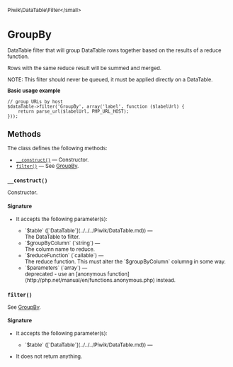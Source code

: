 <small>Piwik\DataTable\Filter\</small>

GroupBy
=======

DataTable filter that will group DataTable rows together based on the results of a reduce function.

Rows with the same reduce result will be summed and merged.

NOTE: This filter should never be queued, it must be applied directly on a DataTable.

**Basic usage example**

    // group URLs by host
    $dataTable->filter('GroupBy', array('label', function ($labelUrl) {
        return parse_url($labelUrl, PHP_URL_HOST);
    }));

Methods
-------

The class defines the following methods:

- [`__construct()`](#__construct) &mdash; Constructor.
- [`filter()`](#filter) &mdash; See [GroupBy](#).

<a name="__construct" id="__construct"></a>
<a name="__construct" id="__construct"></a>
### `__construct()`

Constructor.

#### Signature

-  It accepts the following parameter(s):

   <ul>
   <li>
      <div markdown="1" class="parameter">
      `$table` ([`DataTable`](../../../Piwik/DataTable.md)) &mdash;

      <div markdown="1" class="param-desc"> The DataTable to filter.</div>

      <div style="clear:both;"/>

      </div>
   </li>
   <li>
      <div markdown="1" class="parameter">
      `$groupByColumn` (`string`) &mdash;

      <div markdown="1" class="param-desc"> The column name to reduce.</div>

      <div style="clear:both;"/>

      </div>
   </li>
   <li>
      <div markdown="1" class="parameter">
      `$reduceFunction` (`callable`) &mdash;

      <div markdown="1" class="param-desc"> The reduce function. This must alter the `$groupByColumn` columng in some way.</div>

      <div style="clear:both;"/>

      </div>
   </li>
   <li>
      <div markdown="1" class="parameter">
      `$parameters` (`array`) &mdash;

      <div markdown="1" class="param-desc"> deprecated - use an [anonymous function](http://php.net/manual/en/functions.anonymous.php) instead.</div>

      <div style="clear:both;"/>

      </div>
   </li>
   </ul>

<a name="filter" id="filter"></a>
<a name="filter" id="filter"></a>
### `filter()`

See [GroupBy](#).

#### Signature

-  It accepts the following parameter(s):

   <ul>
   <li>
      <div markdown="1" class="parameter">
      `$table` ([`DataTable`](../../../Piwik/DataTable.md)) &mdash;

      <div markdown="1" class="param-desc"></div>

      <div style="clear:both;"/>

      </div>
   </li>
   </ul>
- It does not return anything.

